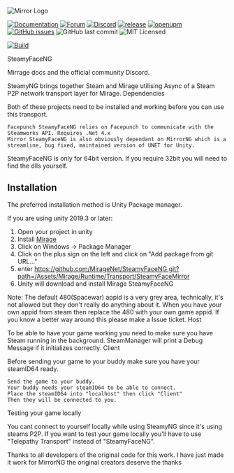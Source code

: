 ![Mirror Logo](https://i.imgur.com/we6li1x.png)

[![Documentation](https://img.shields.io/badge/documentation-brightgreen.svg)](https://mirrorng.github.io/MirrorNG/)
[![Forum](https://img.shields.io/badge/forum-brightgreen.svg)](https://forum.unity.com/threads/mirror-networking-for-unity-aka-hlapi-community-edition.425437/)
[![Discord](https://img.shields.io/discord/343440455738064897.svg)](https://discordapp.com/invite/N9QVxbM)
[![release](https://img.shields.io/github/release/MirageNet/SteamyFaceNG.svg)](https://github.com/Mirage/FizzySteamyMirror/releases/latest)
[![openupm](https://img.shields.io/npm/v/com.mireagenet.steamyface?label=openupm&registry_uri=https://package.openupm.com)](https://openupm.com/packages/com.mirrorng.steamyface/)
[![GitHub issues](https://img.shields.io/github/issues/MirageNet/SteamyFaceNG.svg)](https://github.com/MirageNet/SteamyFaceNG/issues)
![GitHub last commit](https://img.shields.io/github/last-commit/MirageNet/SteamyFaceNG.svg) ![MIT Licensed](https://img.shields.io/badge/license-MIT-green.svg)

[![Build](https://github.com/MirageNet/SteamyFaceNG/workflows/CI/badge.svg)](https://github.com/MirageNet/SteamyFaceNG/actions?query=workflow%3ACI)

SteamyFaceNG

Mirrage docs and the official community Discord.

SteamyNG brings together Steam and Mirage utilising Async of a Steam P2P network transport layer for Mirage.
Dependencies

Both of these projects need to be installed and working before you can use this transport.

    Facepunch SteamyFaceNG relies on Facepunch to communicate with the Steamworks API. Requires .Net 4.x
    Mirror SteamyFaceNG is also obviously dependant on MirrorNG which is a streamline, bug fixed, maintained version of UNET for Unity.
    
SteamyFaceNG is only for 64bit version. If you require 32bit you will need to find the dlls yourself.

## Installation
The preferred installation method is Unity Package manager.

If you are using unity 2019.3 or later: 

1) Open your project in unity
2) Install [Mirage](https://github.com/MirageNet/Mirage)
3) Click on Windows -> Package Manager
4) Click on the plus sign on the left and click on "Add package from git URL..."
5) enter https://github.com/MirageNet/SteamyFaceNG.git?path=/Assets/Mirage/Runtime/Transport/SteamyFaceMirror
6) Unity will download and install Mirage SteamyFaceNG

Note: The default 480(Spacewar) appid is a very grey area, technically, it's not allowed but they don't really do anything about it. When you have your own appid from steam then replace the 480 with your own game appid. If you know a better way around this please make a Issue ticket.
Host

To be able to have your game working you need to make sure you have Steam running in the background. SteamManager will print a Debug Message if it initializes correctly.
Client

Before sending your game to your buddy make sure you have your steamID64 ready.

    Send the game to your buddy.
    Your buddy needs your steamID64 to be able to connect.
    Place the steamID64 into "localhost" then click "Client"
    Then they will be connected to you.

Testing your game locally

You cant connect to yourself locally while using SteamyNG since it's using steams P2P. If you want to test your game locally you'll have to use "Telepathy Transport" instead of "SteamyFaceNG".

Thanks to all developers of the original code for this work. I have just made it work for MirrorNG the original creators deserve the thanks

